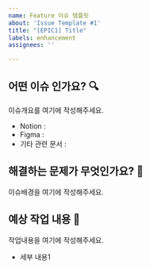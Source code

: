 ```yaml
---
name: Feature 이슈 템플릿
about: 'Issue Template #1'
title: "[EPIC1] Title"
labels: enhancement
assignees: ''

---
```


## 어떤 이슈 인가요? 🔍
이슈개요를 여기에 작성해주세요.
- Notion : 
- Figma : 
- 기타 관련 문서 : 

## 해결하는 문제가 무엇인가요? 🧐
이슈배경을 여기에 작성해주세요.

## 예상 작업 내용 📝
작업내용을 여기에 작성해주세요.
- 세부 내용1
